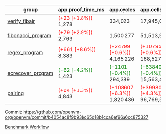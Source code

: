 | group | app.proof_time_ms | app.cycles | app.cells_used | leaf.proof_time_ms | leaf.cycles | leaf.cells_used |
| -- | -- | -- | -- | -- | -- | -- |
| [verify_fibair](https://github.com/openvm-org/openvm/blob/benchmark-results/benchmarks-pr/1522/verify_fibair-b4054ac8f9b93bc65d18b1cca6ef96a6cc875327.md) |<span style='color: red'>(+23 [+1.8%])</span> 1,278 |  334,023 |  17,945,018 |- | - | - |
| [fibonacci_program](https://github.com/openvm-org/openvm/blob/benchmark-results/benchmarks-pr/1522/fibonacci-b4054ac8f9b93bc65d18b1cca6ef96a6cc875327.md) |<span style='color: red'>(+79 [+2.9%])</span> 2,763 |  1,500,277 |  51,513,917 |- | - | - |
| [regex_program](https://github.com/openvm-org/openvm/blob/benchmark-results/benchmarks-pr/1522/regex-b4054ac8f9b93bc65d18b1cca6ef96a6cc875327.md) |<span style='color: red'>(+661 [+8.6%])</span> 8,383 | <span style='color: red'>(+24799 [+0.6%])</span> 4,165,226 | <span style='color: red'>(+1079545 [+0.6%])</span> 168,527,416 |- | - | - |
| [ecrecover_program](https://github.com/openvm-org/openvm/blob/benchmark-results/benchmarks-pr/1522/ecrecover-b4054ac8f9b93bc65d18b1cca6ef96a6cc875327.md) |<span style='color: green'>(-62 [-4.2%])</span> 1,423 | <span style='color: green'>(-1101 [-0.4%])</span> 294,389 | <span style='color: green'>(-63840 [-0.4%])</span> 15,563,415 |- | - | - |
| [pairing](https://github.com/openvm-org/openvm/blob/benchmark-results/benchmarks-pr/1522/pairing-b4054ac8f9b93bc65d18b1cca6ef96a6cc875327.md) |<span style='color: red'>(+64 [+1.3%])</span> 4,843 | <span style='color: red'>(+108607 [+6.3%])</span> 1,820,436 | <span style='color: red'>(+3998075 [+4.3%])</span> 96,769,524 |- | - | - |


Commit: https://github.com/openvm-org/openvm/commit/b4054ac8f9b93bc65d18b1cca6ef96a6cc875327

[Benchmark Workflow](https://github.com/openvm-org/openvm/actions/runs/14078068510)
